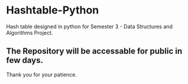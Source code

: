 # Hashtable-Python
Hash table designed in python for Semester 3 - Data Structures and Algorithms Project.

## The Repository will be accessable for public in few days.
Thank you for your patience.
